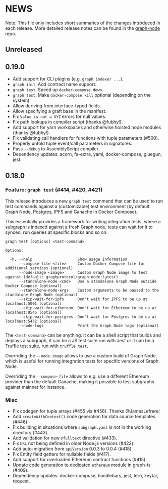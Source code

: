 # NEWS

Note: This file only includes short summaries of the changes introduced in each release. More
detailed release notes can be found in the
[graph-node](https://github.com/graphprotocol/graph-node/tree/master/NEWS.md) repo.

## Unreleased

## 0.19.0

- Add support for CLI plugins (e.g. `graph indexer ...`).
- `graph init`: Add contract name support.
- `graph test`: Speed up `docker-compose down`.
- `graph test`: Make `docker-compose kill` optional (depending on the system).
- Allow deriving from interface-typed fields.
- Allow specifying a graft base in the manifest.
- Fix `Value is not a XYZ` errors for null values.
- Fix path lookups in compiler script (thanks @fubhy!).
- Add support for yarn workspaces and otherwise hoisted node modules (thanks @fubhy!).
- Fix validating call handlers for functions with tuple parameters (#500).
- Properly unfold tuple event/call parameters in signatures.
- Pass `--debug` to AssemblyScript compiler.
- Dependency updates: acorn, fs-extra, yaml, docker-compose, gluegun, jest.

## 0.18.0

### Feature: `graph test` (#414, #420, #421)

This release introduces a new `graph test` command that can be used to run test commands against a
(customizable) test environment (by default: Graph Node, Postgres, IPFS and Ganache in Docker
Compose).

This essentially provides a framework for writing integration tests, where a subgraph is indexed
against a fresh Graph node, tests can wait for it to synced, run queries at specific blocks and so
on.

```
graph test [options] <test-command>

Options:

  -h, --help                    Show usage information
      --compose-file <file>     Custom Docker Compose file for additional services (optional)
      --node-image <image>      Custom Graph Node image to test against (default: graphprotocol/graph-node:latest)
      --standalone-node <cmd>   Use a standalone Graph Node outside Docker Compose (optional)
      --standalone-node-args    Custom arguments to be passed to the standalone Graph Node (optional)
      --skip-wait-for-ipfs      Don't wait for IPFS to be up at localhost:5001 (optional)
      --skip-wait-for-ethereum  Don't wait for Ethereum to be up at localhost:8545 (optional)
      --skip-wait-for-postgres  Don't wait for Postgres to be up at localhost:5432 (optional)
      --node-logs               Print the Graph Node logs (optional)
```

The `<test-command>` can be anything: it can be a shell script that builds and deploys a subgraph,
it can be a JS test suite run with Jest or it can be a Truffle test suite, run with `truffle test`.

Overriding the `--node-image` allows to use a custom build of Graph Node, which is useful for
running integration tests for specific versions of Graph Node.

Overriding the `--compose-file` allows to e.g. use a different Ethereum provider than the default
Ganache, making it possible to test subgraphs against mainnet for instance.

### Misc

- Fix codegen for tuple arrays (#455 via #456). Thanks @JamesLefrere!
- Add `createWithContext()` code generation for data source templates (#446).
- Fix building in situations where `subgraph.yaml` is not in the working directory (#443).
- Add validation for new `@fulltext` directive (#433).
- Fix `URL` not being defined in older Node.js versions (#422).
- Add auto-migration from `apiVersion` 0.0.3 to 0.0.4 (#418).
- Fix Entity field getters for nullable fields (#417).
- Add support for overloaded Ethereum contract functions (#415).
- Update code generation to dedicated `ethereum` module in graph-ts (#409).
- Dependency updates: docker-compose, handlebars, jest, tern, keytar, request.

